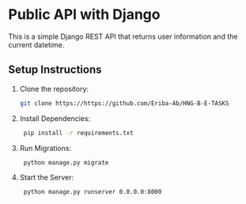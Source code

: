 # Public API with Django

This is a simple Django REST API that returns user information and the current datetime.

## Setup Instructions
1. Clone the repository:
   ```sh
   git clone https://https://github.com/Eriba-Ab/HNG-B-E-TASKS

2. Install Dependencies:
   ```sh
    pip install -r requirements.txt

3. Run Migrations:
   ```sh
    python manage.py migrate

4. Start the Server:
   ```sh
    python manage.py runserver 0.0.0.0:8000

